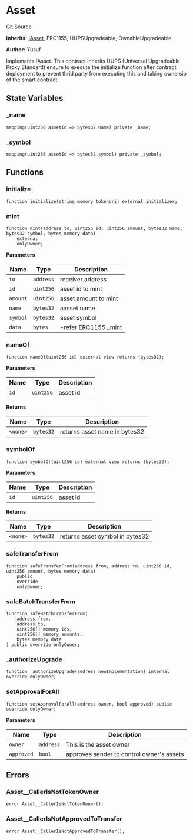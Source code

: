 # Asset
[Git Source](https://gitlab.com/paper-tale-digital/blockchain/blob/3aef46fe69e8a41cefa0ac9d66abcd9403a5af24/src/asset/Asset.sol)

**Inherits:**
[IAsset](/src/asset/interfaces/IAsset.sol/interface.IAsset.md), ERC1155, UUPSUpgradeable, OwnableUpgradeable

**Author:**
Yusuf

Implements IAsset.
This contract inherits UUPS (Universal Upgradeable Proxy Standard)
ensure to execute the initialize function after contract deployment
to prevent thrid party from executing this and taking ownersip of the smart contract


## State Variables
### _name

```solidity
mapping(uint256 assetId => bytes32 name) private _name;
```


### _symbol

```solidity
mapping(uint256 assetId => bytes32 symbol) private _symbol;
```


## Functions
### initialize


```solidity
function initialize(string memory tokenUri) external initializer;
```

### mint


```solidity
function mint(address to, uint256 id, uint256 amount, bytes32 name, bytes32 symbol, bytes memory data)
    external
    onlyOwner;
```
**Parameters**

|Name|Type|Description|
|----|----|-----------|
|`to`|`address`|receiver address|
|`id`|`uint256`|asset id to mint|
|`amount`|`uint256`|asset amount to mint|
|`name`|`bytes32`|aasset name|
|`symbol`|`bytes32`|asset symbol|
|`data`|`bytes`|-refer ERC1155 _mint|


### nameOf


```solidity
function nameOf(uint256 id) external view returns (bytes32);
```
**Parameters**

|Name|Type|Description|
|----|----|-----------|
|`id`|`uint256`|asset id|

**Returns**

|Name|Type|Description|
|----|----|-----------|
|`<none>`|`bytes32`|returns asset name in bytes32|


### symbolOf


```solidity
function symbolOf(uint256 id) external view returns (bytes32);
```
**Parameters**

|Name|Type|Description|
|----|----|-----------|
|`id`|`uint256`|asset id|

**Returns**

|Name|Type|Description|
|----|----|-----------|
|`<none>`|`bytes32`|returns asset symbol in bytes32|


### safeTransferFrom


```solidity
function safeTransferFrom(address from, address to, uint256 id, uint256 amount, bytes memory data)
    public
    override
    onlyOwner;
```

### safeBatchTransferFrom


```solidity
function safeBatchTransferFrom(
    address from,
    address to,
    uint256[] memory ids,
    uint256[] memory amounts,
    bytes memory data
) public override onlyOwner;
```

### _authorizeUpgrade


```solidity
function _authorizeUpgrade(address newImplementation) internal override onlyOwner;
```

### setApprovalForAll


```solidity
function setApprovalForAll(address owner, bool approved) public override onlyOwner;
```
**Parameters**

|Name|Type|Description|
|----|----|-----------|
|`owner`|`address`|This is the asset owner|
|`approved`|`bool`|approves sender to control owner's assets|


## Errors
### Asset__CallerIsNotTokenOwner

```solidity
error Asset__CallerIsNotTokenOwner();
```

### Asset__CallerIsNotApprovedToTransfer

```solidity
error Asset__CallerIsNotApprovedToTransfer();
```

